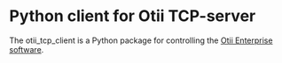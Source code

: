 # Python client for Otii TCP-server

The otii_tcp_client is a Python package for controlling the [Otii Enterprise software](https://www.qoitech.com/products/enterprise).
